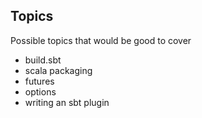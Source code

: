 ## Topics ##
Possible topics that would be good to cover
- build.sbt
- scala packaging
- futures
- options
- writing an sbt plugin
